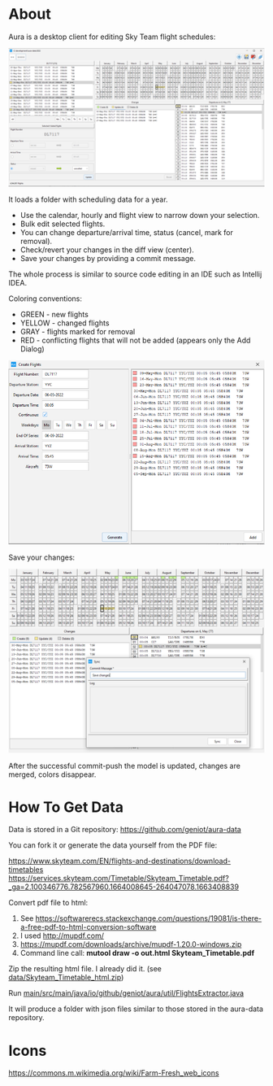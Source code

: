 # About

Aura is a desktop client for editing Sky Team flight schedules:

![alt text](screenshots/main.png "Main Window")

It loads a folder with scheduling data for a year. 

* Use the calendar, hourly and flight view to narrow down your selection. 
* Bulk edit selected flights.
* You can change departure/arrival time, status (cancel, mark for removal).
* Check/revert your changes in the diff view (center).
* Save your changes by providing a commit message. 

The whole process is similar to source code editing in an IDE such as Intellij IDEA. 

Coloring conventions:
* GREEN - new flights
* YELLOW - changed flights
* GRAY - flights marked for removal
* RED - conflicting flights that will not be added (appears only the Add Dialog)  

![alt text](screenshots/generate.png "Add Window")

Save your changes:

![alt text](screenshots/sync.png "Sync Window")

After the successful commit-push the model is updated, changes are merged, colors disappear.

# How To Get Data

Data is stored in a Git repository: https://github.com/geniot/aura-data

You can fork it or generate the data yourself from the PDF file:

https://www.skyteam.com/EN/flights-and-destinations/download-timetables
https://services.skyteam.com/Timetable/Skyteam_Timetable.pdf?_ga=2.100346776.782567960.1664008645-264047078.1663408839

Convert pdf file to html:
1. See https://softwarerecs.stackexchange.com/questions/19081/is-there-a-free-pdf-to-html-conversion-software
2. I used http://mupdf.com/ 
3. https://mupdf.com/downloads/archive/mupdf-1.20.0-windows.zip
4. Command line call: **mutool draw -o out.html Skyteam_Timetable.pdf**

Zip the resulting html file. I already did it. (see <a href="https://github.com/geniot/aura/blob/main/data/Skyteam_Timetable_html.zip">data/Skyteam_Timetable_html.zip</a>)

Run <a href="https://github.com/geniot/aura/blob/main/src/main/java/io/github/geniot/aura/util/FlightsExtractor.java">main/src/main/java/io/github/geniot/aura/util/FlightsExtractor.java</a>

It will produce a folder with json files similar to those stored in the aura-data repository.

# Icons
https://commons.m.wikimedia.org/wiki/Farm-Fresh_web_icons